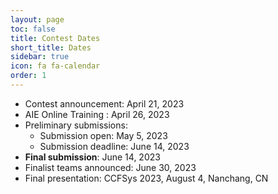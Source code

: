 ```yaml
---
layout: page
toc: false
title: Contest Dates
short_title: Dates
sidebar: true
icon: fa fa-calendar
order: 1
---
```

- Contest announcement: April 21, 2023
- AIE Online Training : April 26, 2023
- Preliminary submissions:
    - Submission open: May 5, 2023
    - Submission deadline: June 14, 2023
- **Final submission**: June 14, 2023
- Finalist teams announced: June 30, 2023
- Final presentation: CCFSys 2023, August 4, Nanchang, CN


